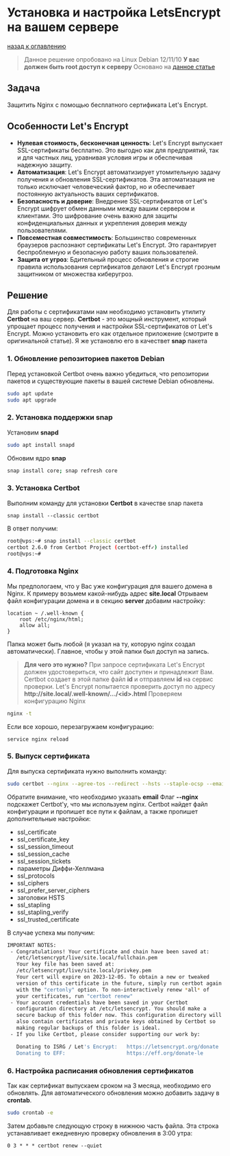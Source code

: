 # Установка и настройка LetsEncrypt на вашем сервере
[назад к оглавлению](/README.md)

 > Данное решение опробовано на Linux Debian 12/11/10
 > **У вас должен быть root доступ к серверу**
 > Основано на [данное статье](https://g-soft.info/articles/10873/kak-zaschitit-nginx-s-pomoschyu-let-s-encrypt-v-debian/)

## Задача
Защитить Nginx с помощью бесплатного сертификата Let's Encrypt.

## Особенности Let's Encrypt
- **Нулевая стоимость, бесконечная ценность**: Let's Encrypt выпускает SSL-сертификаты бесплатно. Это выгодно как для предприятий, так и для частных лиц, уравнивая условия игры и обеспечивая надежную защиту.
- **Автоматизация**: Let's Encrypt автоматизирует утомительную задачу получения и обновления SSL-сертификатов. Эта автоматизация не только исключает человеческий фактор, но и обеспечивает постоянную актуальность ваших сертификатов.
- **Безопасность и доверие**: Внедрение SSL-сертификатов от Let's Encrypt шифрует обмен данными между вашим сервером и клиентами. Это шифрование очень важно для защиты конфиденциальных данных и укрепления доверия между пользователями.
- **Повсеместная совместимость**: Большинство современных браузеров распознают сертификаты Let's Encrypt. Это гарантирует беспроблемную и безопасную работу ваших пользователей.
- **Защита от угроз**: Бдительный процесс обновления и строгие правила использования сертификатов делают Let's Encrypt грозным защитником от множества киберугроз.

## Решение
Для работы с сертификатами нам необходимо установить утилиту **Certbot** на ваш сервер.
**Certbot** - это мощный инструмент, который упрощает процесс получения и настройки SSL-сертификатов от Let's Encrypt.
Можно установить его как отдельное приложение (смотрите в оригинальной статье). Я же установлю его в качествет **snap**  пакета

### 1. Обновление репозиториев пакетов Debian
Перед установкой Certbot очень важно убедиться, что репозитории пакетов и существующие пакеты в вашей системе Debian обновлены. 
```bash
sudo apt update
sudo apt upgrade
```

### 2. Установка поддержки snap
Установим **snapd**
```bash
sudo apt install snapd
```
Обновим ядро **snap**
```bash
snap install core; snap refresh core
```

### 3. Установка Certbot
Выполним команду для установки **Certbot** в качестве snap пакета
```
snap install --classic certbot
```
В ответ получим:
```bash
root@vps:~# snap install --classic certbot
certbot 2.6.0 from Certbot Project (certbot-eff✓) installed
root@vps:~# 
```

### 4. Подготовка Nginx
Мы предпологаем, что у Вас уже конфигурация для вашего домена в Nginx. К примеру возьмем какой-нибудь адрес **site.local**
Отрываем файл конфигурации домена и в секцию **server** добавим настройку:
```nginx
location ~ /.well-known {
    root /etc/nginx/html;
    allow all;
}
```
Папка может быть любой (я указал на ту, которую nginx создал автоматически). Главное, чтобы у этой папки был доступ на запись.
>**Для чего это нужно?** При запросе сертификата Let's Encrypt должен удостовериться, что сайт доступен и принадлежит Вам. Certbot создает в этой папке файл **id** и отправляем **id** на сервис проверки. Let's Encrypt попытается проверить доступ по адресу **http:\/\/site.local\/.well-known\/...\/\<id\>.html**
Проверяем конфигурацию Nginx
```bash
nginx -t
```
Если все хорошо, перезагружаем конфигурацию:
```
service nginx reload
```

### 5. Выпуск сертификата
Для выпуска сертификата нужно выполнить команду:
```bash
sudo certbot --nginx --agree-tos --redirect --hsts --staple-ocsp --email <your email> -d site.local
```
Обратите внимание, что необходимо указать **email**
Флаг **--nginx** подскажет Certbot'у, что мы используем nginx. Certbot найдет файл конфигурации и пропишет все пути к файлам, а также пропишет дополнительные настройки:
- ssl_certificate
- ssl_certificate_key
- ssl_session_timeout
- ssl_session_cache
- ssl_session_tickets
- параметры Диффи-Хеллмана
- ssl_protocols
- ssl_ciphers
- ssl_prefer_server_ciphers
- заголовки HSTS
- ssl_stapling
- ssl_stapling_verify
- ssl_trusted_certificate

В случае успеха мы получим:
```bash
IMPORTANT NOTES:
 - Congratulations! Your certificate and chain have been saved at:
   /etc/letsencrypt/live/site.local/fullchain.pem
   Your key file has been saved at:
   /etc/letsencrypt/live/site.local/privkey.pem
   Your cert will expire on 2023-12-05. To obtain a new or tweaked
   version of this certificate in the future, simply run certbot again
   with the "certonly" option. To non-interactively renew *all* of
   your certificates, run "certbot renew"
 - Your account credentials have been saved in your Certbot
   configuration directory at /etc/letsencrypt. You should make a
   secure backup of this folder now. This configuration directory will
   also contain certificates and private keys obtained by Certbot so
   making regular backups of this folder is ideal.
 - If you like Certbot, please consider supporting our work by:

   Donating to ISRG / Let's Encrypt:   https://letsencrypt.org/donate
   Donating to EFF:                    https://eff.org/donate-le
```

### 6. Настройка расписания обновления сертификатов
Так как сертификат выпускаем сроком на 3 месяца, необходимо его обновлять. Для автоматического обновления можно добавить задачу в **crontab**.
```bash
sudo crontab -e
```
Затем добавьте следующую строку в нижнюю часть файла. Эта строка устанавливает ежедневную проверку обновления в 3:00 утра:

```crontab
0 3 * * * certbot renew --quiet
```